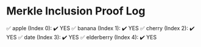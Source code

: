 # Merkle Inclusion Proof Log

✅ apple (Index 0): ✔️ YES
✅ banana (Index 1): ✔️ YES
✅ cherry (Index 2): ✔️ YES
✅ date (Index 3): ✔️ YES
✅ elderberry (Index 4): ✔️ YES
